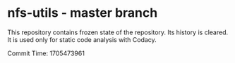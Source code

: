 # nfs-utils - master branch

This repository contains frozen state of the repository.
Its history is cleared. It is used only for static code
analysis with Codacy.

Commit Time: 1705473961
